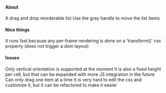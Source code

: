 #### About
A drag and drop reorderable list
Use the grey handle to move the list items

#### Nice things
It runs fast because any per-frame rendering is done on a 'transform()' css property (does not trigger a dom layout)

#### Issues
Only vertical orientation is supported at the moment
It is also a fixed height per cell, but that can be expanded with more JS integration in the future
Can only drag one item at a time
It is very hard to edit the css and customize it, but it can be refactored to make it easier

